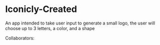 # Iconicly-Created
An app intended to take user input to generate a small logo, the user will choose up to 3 letters, a color, and a shape


Collaborators: